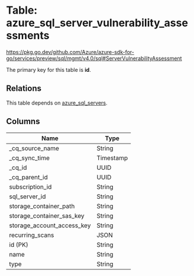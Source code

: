 # Table: azure_sql_server_vulnerability_assessments

https://pkg.go.dev/github.com/Azure/azure-sdk-for-go/services/preview/sql/mgmt/v4.0/sql#ServerVulnerabilityAssessment

The primary key for this table is **id**.

## Relations
This table depends on [azure_sql_servers](azure_sql_servers.md).


## Columns
| Name          | Type          |
| ------------- | ------------- |
|_cq_source_name|String|
|_cq_sync_time|Timestamp|
|_cq_id|UUID|
|_cq_parent_id|UUID|
|subscription_id|String|
|sql_server_id|String|
|storage_container_path|String|
|storage_container_sas_key|String|
|storage_account_access_key|String|
|recurring_scans|JSON|
|id (PK)|String|
|name|String|
|type|String|
